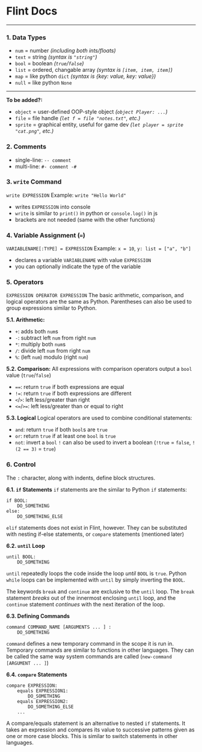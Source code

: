 # Flint Docs
---
### 1. Data Types
- `num` = number *(including both ints/floats)*
- `text` = string *(syntax is `"string"`)*
- `bool` = boolean *(`true`/`false`)*
- `list` = ordered, changable array *(syntax is `[item, item, item]`)*
- `map` = like python `dict` *(syntax is {key: value, key: value})*
- `null` = like python `None`
---
**To be added?:**
- `object` = user-defined OOP-style object *(`object Player: ...`)*
- `file` = file handle *(`let f = file "notes.txt"`, etc.)*
- `sprite` = graphical entity, useful for game dev *(`let player = sprite "cat.png"`, etc.)*

### 2. Comments
- single-line: `-- comment`
- multi-line: `#- comment -#`

### 3. `write` Command
`write EXPRESSION`
Example: `write "Hello World"`
- writes `EXPRESSION` into console
- `write` is similar to `print()` in python or `console.log()` in js
- brackets are not needed (same with the other functions)

### 4. Variable Assignment (`=`)
`VARIABLENAME[:TYPE] = EXPRESSION`
Example: `x = 10`, `y: list = ["a", "b"]`
- declares a variable `VARIABLENAME` with value `EXPRESSION`
- you can optionally indicate the type of the variable

### 5. Operators
`EXPRESSION OPERATOR EXPRESSION`
The basic arithmetic, comparison, and logical operators are the same as Python. Parentheses can also be used to group expressions similar to Python.

**5.1. Arithmetic:**
- `+`: adds both `num`s
- `-`: subtract left `num` from right `num`
- `*`: multiply both `num`s
- `/`: divide left `num` from right `num`
- `%`: (left `num`) modulo (right `num`)

**5.2. Comparison:**
All expressions with comparison operators output a `bool` value (`true`/`false`)
- `==`: return `true` if both expressions are equal
- `!=`: return `true` if both expressions are different
- `<`/`>`: left less/greater than right
- `<=`/`>=`: left less/greater than or equal to right

**5.3. Logical**
Logical operators are used to combine conditional statements:
- `and`: return `true` if both `bool`s are `true`
- `or`: return `true` if at least one `bool` is `true`
- `not`: invert a `bool`
`!` can also be used to invert a boolean (`!true` = `false`, `!(2 == 3)` = `true`)

### 6. Control
The `:` character, along with indents, define block structures.

**6.1. `if` Statements**
`if` statements are the similar to Python `if` statements:
```
if BOOL:
    DO_SOMETHING
else:
    DO_SOMETHING_ELSE
```
`elif` statements does not exist in Flint, however. They can be substituted with nesting if-else statements, or `compare` statements (mentioned later)

**6.2. `until` Loop**
```
until BOOL:
    DO_SOMETHING
```
`until` repeatedly loops the code inside the loop *until* `BOOL` is `true`. Python `while` loops can be implemented with `until` by simply inverting the `BOOL`.

The keywords `break` and `continue` are exclusive to the `until` loop. The `break` statement *breaks* out of the innermost enclosing `until` loop, and the `continue` statement *continues* with the next iteration of the loop.

**6.3. Defining Commands**
```
command COMMAND_NAME [ARGUMENTS ... ] :
    DO_SOMETHING
```
`command` defines a new temporary command in the scope it is run in. Temporary commands are similar to functions in other languages. They can be called the same way system commands are called (`new-command [ARGUMENT ... ]`)

**6.4. `compare` Statements**
```
compare EXPRESSION:
    equals EXPRESSION1:
        DO_SOMETHING
    equals EXPRESSION2:
        DO_SOMETHING_ELSE
    ...
```
A compare/equals statement is an alternative to nested `if` statements. It takes an expression and compares its value to successive patterns given as one or more case blocks. This is similar to switch statements in other languages.
